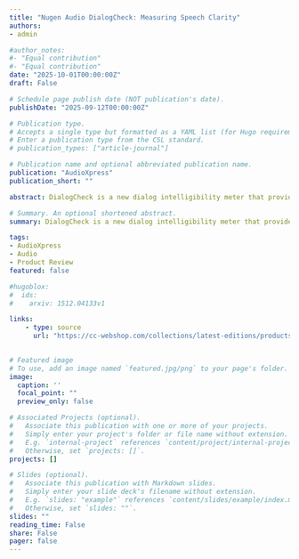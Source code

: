 ```yaml
---
title: "Nugen Audio DialogCheck: Measuring Speech Clarity"
authors:
- admin

#author_notes:
#- "Equal contribution"
#- "Equal contribution"
date: "2025-10-01T00:00:00Z"
draft: False

# Schedule page publish date (NOT publication's date).
publishDate: "2025-09-12T00:00:00Z"

# Publication type.
# Accepts a single type but formatted as a YAML list (for Hugo requirements).
# Enter a publication type from the CSL standard.
# publication_types: ["article-journal"]

# Publication name and optional abbreviated publication name.
publication: "AudioXpress"
publication_short: ""

abstract: DialogCheck is a new dialog intelligibility meter that provides an objective measurement of speech clarity. It was developed by Nugen Audio, a UK-based software developer of professional loudness metering/correction, mixing/mastering, and audio analysis software tools. DialogCheck employs the Listening Effort Meter (LE-Meter) developed by Fraunhofer IDMT, in another example of a technology that has found its way into commercial application.

# Summary. An optional shortened abstract.
summary: DialogCheck is a new dialog intelligibility meter that provides an objective measurement of speech clarity. It was developed by Nugen Audio, a UK-based software developer of professional loudness metering/correction, mixing/mastering, and audio analysis software tools.

tags:
- AudioXpress
- Audio
- Product Review
featured: false

#hugoblox:
#  ids:
#    arxiv: 1512.04133v1

links:
    - type: source
      url: "https://cc-webshop.com/collections/latest-editions/products/audioxpress-october-2025-pdf"
  

# Featured image
# To use, add an image named `featured.jpg/png` to your page's folder. 
image:
  caption: ''
  focal_point: ""
  preview_only: false

# Associated Projects (optional).
#   Associate this publication with one or more of your projects.
#   Simply enter your project's folder or file name without extension.
#   E.g. `internal-project` references `content/project/internal-project/index.md`.
#   Otherwise, set `projects: []`.
projects: []

# Slides (optional).
#   Associate this publication with Markdown slides.
#   Simply enter your slide deck's filename without extension.
#   E.g. `slides: "example"` references `content/slides/example/index.md`.
#   Otherwise, set `slides: ""`.
slides: ""
reading_time: False
share: False
pager: false
---
```


